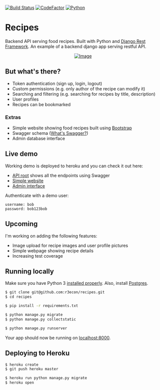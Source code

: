 [![Build Status](https://travis-ci.org/r3econ/recipes.svg?branch=master)](https://travis-ci.org/r3econ/recipes)
[![CodeFactor](https://www.codefactor.io/repository/github/r3econ/recipes/badge)](https://www.codefactor.io/repository/github/r3econ/recipes)
[![Python](https://img.shields.io/badge/python-3.6-blue.svg)](https://img.shields.io/badge/python-3.6-blue.svg)

# Recipes

Backend API serving food recipes. Built with Python and [Django Rest Framework](http://www.django-rest-framework.org/).
An example of a backend django app serving restful API.

<p align="center">
<a href="https://i.imgur.com/Ninptgs.png"><img src="https://i.imgur.com/Ninptgs.png" title="Image" /></a>
</p>

## But what's there?
- Token authentication (sign up, login, logout)
- Custom permissions (e.g. only author of the recipe can modify it)
- Searching and filtering (e.g. searching for recipes by title, description)
- User profiles
- Recipes can be bookmarked

### Extras
- Simple website showing food recipes built using [Bootstrap](https://getbootstrap.com/)
- Swagger schema ([What's Swagger?](https://swagger.io/))
- Admin database interface

## Live demo

Working demo is deployed to heroku and you can check it out here:
- [API root](https://hidden-eyrie-76546.herokuapp.com/api/) shows all the endpoints using Swagger
- [Simple website](https://hidden-eyrie-76546.herokuapp.com/)
- [Admin interface](https://hidden-eyrie-76546.herokuapp.com/admin/)

Authenticate with a demo user:
```
username: bob
password: bob123bob
```

## Upcoming
I'm working on adding the following features:
- Image upload for recipe images and user profile pictures
- Simple webpage showing recipe details
- Increasing test coverage

## Running locally

Make sure you have Python 3 [installed properly](http://install.python-guide.org).  Also, install [Postgres](https://devcenter.heroku.com/articles/heroku-postgresql#local-setup).

```sh
$ git clone git@github.com:r3econ/recipes.git
$ cd recipes

$ pip install -r requirements.txt

$ python manage.py migrate
$ python manage.py collectstatic

$ python manage.py runserver
```

Your app should now be running on [localhost:8000](http://localhost:8000/).

## Deploying to Heroku

```sh
$ heroku create
$ git push heroku master

$ heroku run python manage.py migrate
$ heroku open
```
